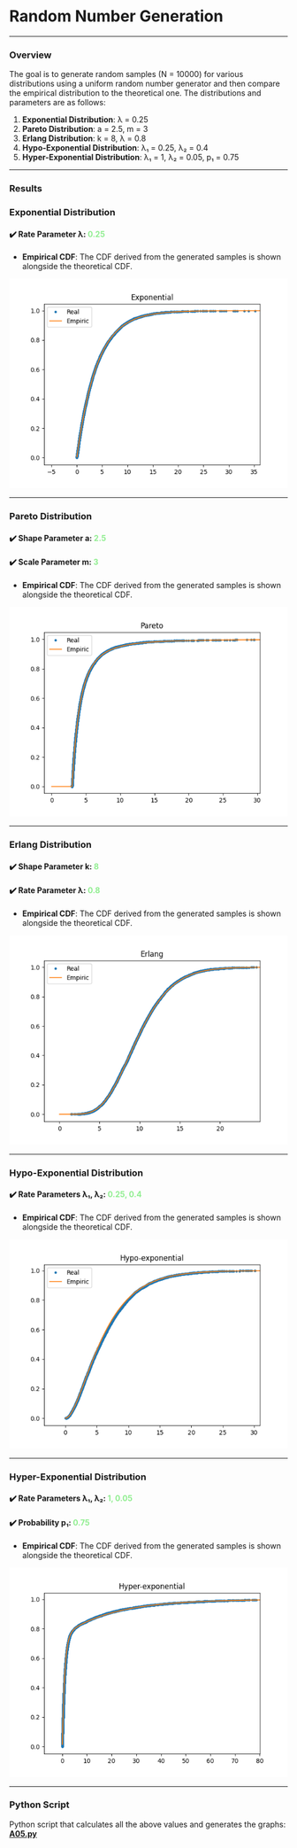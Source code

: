 # Random Number Generation
___

### Overview
The goal is to generate random samples (N = 10000) for various distributions using a uniform random number generator and then compare the empirical distribution to the theoretical one. The distributions and parameters are as follows:

1. **Exponential Distribution**: λ = 0.25
2. **Pareto Distribution**: a = 2.5, m = 3
3. **Erlang Distribution**: k = 8, λ = 0.8
4. **Hypo-Exponential Distribution**: λ₁ = 0.25, λ₂ = 0.4
5. **Hyper-Exponential Distribution**: λ₁ = 1, λ₂ = 0.05, p₁ = 0.75

--- 

### Results

### Exponential Distribution
#### ✔️ Rate Parameter λ: <span style="color:lightgreen;font-weight:bold">0.25</span>
- **Empirical CDF**: The CDF derived from the generated samples is shown alongside the theoretical CDF.

![Exponential Distribution CDF](Exp.png)

---

### Pareto Distribution
#### ✔️ Shape Parameter a: <span style="color:lightgreen;font-weight:bold">2.5</span>
#### ✔️ Scale Parameter m: <span style="color:lightgreen;font-weight:bold">3</span>
- **Empirical CDF**: The CDF derived from the generated samples is shown alongside the theoretical CDF.

![Pareto Distribution CDF](Pareto.png)

---

### Erlang Distribution
#### ✔️ Shape Parameter k: <span style="color:lightgreen;font-weight:bold">8</span>
#### ✔️ Rate Parameter λ: <span style="color:lightgreen;font-weight:bold">0.8</span>
- **Empirical CDF**: The CDF derived from the generated samples is shown alongside the theoretical CDF.

![Erlang Distribution CDF](Erl.png)

---

### Hypo-Exponential Distribution
#### ✔️ Rate Parameters λ₁, λ₂: <span style="color:lightgreen;font-weight:bold">0.25, 0.4</span>
- **Empirical CDF**: The CDF derived from the generated samples is shown alongside the theoretical CDF.

![Hypo-Exponential Distribution CDF](Hypo.png)

---

### Hyper-Exponential Distribution
#### ✔️ Rate Parameters λ₁, λ₂: <span style="color:lightgreen;font-weight:bold">1, 0.05</span>
#### ✔️ Probability p₁: <span style="color:lightgreen;font-weight:bold">0.75</span>
- **Empirical CDF**: The CDF derived from the generated samples is shown alongside the theoretical CDF.

![Hyper-Exponential Distribution CDF](Hyper.png)

---

### Python Script

Python script that calculates all the above values and generates the graphs: [**A05.py**](A05.py)